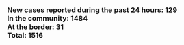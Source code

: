 ### New cases reported during the past 24 hours: 129<br/>In the community: 1484<br/>At the border: 31<br/>Total: 1516